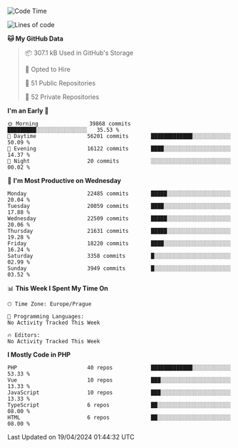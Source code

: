 <!--START_SECTION:waka-->
![Code Time](http://img.shields.io/badge/Code%20Time-1%2C583%20hrs%2058%20mins-blue)

![Lines of code](https://img.shields.io/badge/From%20Hello%20World%20I%27ve%20Written-35.1%20million%20lines%20of%20code-blue)

**🐱 My GitHub Data** 

> 📦 307.1 kB Used in GitHub's Storage 
 > 
> 💼 Opted to Hire
 > 
> 📜 51 Public Repositories 
 > 
> 🔑 52 Private Repositories 
 > 
**I'm an Early 🐤** 

```text
🌞 Morning                39868 commits       █████████░░░░░░░░░░░░░░░░   35.53 % 
🌆 Daytime                56201 commits       █████████████░░░░░░░░░░░░   50.09 % 
🌃 Evening                16122 commits       ████░░░░░░░░░░░░░░░░░░░░░   14.37 % 
🌙 Night                  20 commits          ░░░░░░░░░░░░░░░░░░░░░░░░░   00.02 % 
```
📅 **I'm Most Productive on Wednesday** 

```text
Monday                   22485 commits       █████░░░░░░░░░░░░░░░░░░░░   20.04 % 
Tuesday                  20059 commits       ████░░░░░░░░░░░░░░░░░░░░░   17.88 % 
Wednesday                22509 commits       █████░░░░░░░░░░░░░░░░░░░░   20.06 % 
Thursday                 21631 commits       █████░░░░░░░░░░░░░░░░░░░░   19.28 % 
Friday                   18220 commits       ████░░░░░░░░░░░░░░░░░░░░░   16.24 % 
Saturday                 3358 commits        █░░░░░░░░░░░░░░░░░░░░░░░░   02.99 % 
Sunday                   3949 commits        █░░░░░░░░░░░░░░░░░░░░░░░░   03.52 % 
```


📊 **This Week I Spent My Time On** 

```text
🕑︎ Time Zone: Europe/Prague

💬 Programming Languages: 
No Activity Tracked This Week

🔥 Editors: 
No Activity Tracked This Week
```

**I Mostly Code in PHP** 

```text
PHP                      40 repos            █████████████░░░░░░░░░░░░   53.33 % 
Vue                      10 repos            ███░░░░░░░░░░░░░░░░░░░░░░   13.33 % 
JavaScript               10 repos            ███░░░░░░░░░░░░░░░░░░░░░░   13.33 % 
TypeScript               6 repos             ██░░░░░░░░░░░░░░░░░░░░░░░   08.00 % 
HTML                     6 repos             ██░░░░░░░░░░░░░░░░░░░░░░░   08.00 % 
```




 Last Updated on 19/04/2024 01:44:32 UTC
<!--END_SECTION:waka-->
<!--
**AlexKratky/AlexKratky** is a ✨ _special_ ✨ repository because its `README.md` (this file) appears on your GitHub profile.

Here are some ideas to get you started:

- 🔭 I’m currently working on ...
- 🌱 I’m currently learning ...
- 👯 I’m looking to collaborate on ...
- 🤔 I’m looking for help with ...
- 💬 Ask me about ...
- 📫 How to reach me: ...
- 😄 Pronouns: ...
- ⚡ Fun fact: ...
-->
